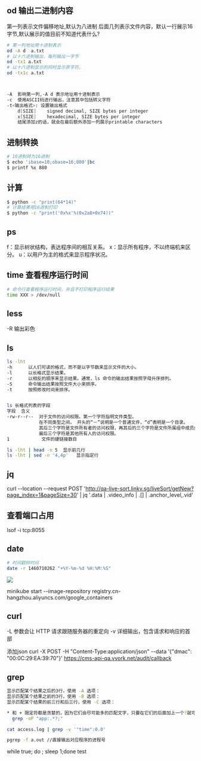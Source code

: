 ## od 输出二进制内容
第一列表示文件偏移地址,默认为八进制
后面几列表示文件内容，默认一行展示16字节,默认展示的值目前不知道代表什么?
```sh
# 第一列地址用十进制表示
od -A d  a.txt
# 以十六进制输出，每列输出一字节
od -tx1 a.txt
# 以十六进制显示的同时显示原字符。
od -tx1c a.txt



-A  影响第一列,-A d 表示地址用十进制表示
-c  使用ASCII码进行输出，注意其中包括转义字符
-t<输出格式>: 设置输出格式
	d[SIZE]    signed decimal, SIZE bytes per integer
	x[SIZE]    hexadecimal, SIZE bytes per integer
	结尾添加z的话，就会在最后额外添加一列展示printable characters 
```

## 进制转换
```sh
# 10进制转为16进制
$ echo 'ibase=10;obase=16;800'|bc
$ printf %x 880
```

## 计算
```sh
$ python -c "print(64*14)"
# 计算结果用16进制打印
$ python -c "print('0x%x'%(0x2a8+0x74))"
```

## ps
f：显示树状结构，表达程序间的相互关系。
x：显示所有程序，不以终端机来区分。
u：以用户为主的格式来显示程序状况。


## time 查看程序运行时间
```sh
# 命令行查看程序运行时间，并且不打印程序运行结果
time XXX > /dev/null
```

## less
-R 输出彩色

## ls
```sh
ls -lht  
-h		以人们可读的格式，而不是以字节数来显示文件的大小。
-l		以长格式显示结果。
-r		以相反的顺序来显示结果。通常，ls 命令的输出结果按照字母升序排列。
-S		命令输出结果按照文件大小来排序。
-t		按照修改时间来排序。


ls 长格式列表的字段
字段	含义
-rw-r--r--	对于文件的访问权限。第一个字符指明文件类型。
            在不同类型之间， 开头的“－”说明是一个普通文件，“d”表明是一个目录。
            其后三个字符是文件所有者的访问权限，再其后的三个字符是文件所属组中成员的访问权限，
            最后三个字符是其他所有人的访问权限。
1	         文件的硬链接数目

ls -lht | head -n 5  显示前几行
ls -lht | sed -n '4,4p'   显示指定行

```



## jq

curl --location --request POST 'http://qa-live-sort.linkv.sg/liveSort/getNew?page_index=1&pageSize=30' | jq '.data | .video_info | .[] | .anchor_level,.vid'


## 查看端口占用

lsof -i tcp:8055

## date

```sh
# 时间戳转时间
date -r 1460710262 "+%Y-%m-%d %H:%M:%S"
```

![](../../../../../youdaonote-images/90BA0891293C4758B8EAC6E9B7F7F791.png)


minikube start --image-repository registry.cn-hangzhou.aliyuncs.com/google_containers

## curl
-L 参数会让 HTTP 请求跟随服务器的重定向
-v 详细输出，包含请求和响应的首部

添加json
curl -X POST -H "Content-Type:application/json" --data '{"dmac": "00:0C:29:EA:39:70"}' https://cms-api-qa.vvork.net/audit/callback

## grep

```sh
显示匹配某个结果之后的3行，使用 -A 选项：
显示匹配某个结果之前的3行，使用 -B 选项：
显示匹配某个结果的前三行和后三行，使用 -C 选项：

* 和 + 限定符都是贪婪的，因为它们会尽可能多的匹配文字，只要在它们的后面加上一个?就可以实现懒惰或最小匹配
  grep -oP "app:.*?;"

cat access.log | grep -v '"time":0.0'

pgrep -f a.out //直接输出对应程序的进程号
```

while true; do ; sleep 1;done
test

